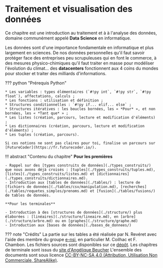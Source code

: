 # Traitement et visualisation des données

Ce chapitre est une introduction au traitement et à à l'analyse des données, domaine communément appelé **Data Science** en informatique.

Les données sont d'une importance fondamentale en informatique et plus largement en sciences. De nos données personnelles qu'il faut savoir protéger face des entreprises peu scrupuleuses qui en font le commerce, à des mesures physico-chimiques qu'il faut traiter en masse pour modéliser l'évolution du climat... des **datacenters** fonctionnent aux 4 coins du mondes pour stocker et traiter des milliards d'informations.

??? python "Prérequis Python" 

    * Les variables : types élémentaires (`#!py int`, `#!py str`, `#!py float`), affectations, calculs ;
    * Les fonctions : utilisation et définition ;
    * Structures conditionnelles : `#!py if... elif... else` ;
    * Structures itératives : les boucles bornées, les « *Pour* », et non bornées, les « *Tant que* » ;
    * Les listes (création, parcours, lecture et modification d'éléments) ;
    * Les dictionnaires (création, parcours, lecture et modification d'éléments) ;
    * Les tuples (création, parcours).

    Si ces notions ne sont pas claires pour toi, finalise un parcours sur [FutureCoder](https://fr.futurecoder.io/).

!!! abstract "Contenu du chapitre"
    **Pour les premières**

    - Rappel sur des [types construits de données](./types_construits/) que nous avons déjà croisés : [tuples](./types_construits/tuples.md), [listes](./types_construits/listes.md) et [dictionnaires](./types_construits/dictionnaires.md).
    - Introduction aux [tables de données](./tables/) : lecture de [fichiers de données](./tables/csv/manipulation.md), [recherches](./tables/requetes_simples/prenoms.md) et [fusion](./tables/fusions/) de tables de données. 

    **Pour les terminales**

    - Introduction à des [structures de données](./structure/) plus élaborées : [linéaires](./structure/lineaire.md), en [arbre](./structure/arbre.md) ou en [graphes](./structure/graphe.md)
    - Introduction aux [bases de données](./bases_de_donnees/)

??? note "Crédits"
    La partie sur les tables a été réalisée par N. Revéret avec l'aide des membre du groupe [e-nsi](https://e-nsi.forge.aeif.fr/), en particulier M. Coilhac et F. Chambon. Les fichiers sources sont disponibles sur ce [dépôt](https://forge.aeif.fr/nreveret/donnees_en_table). 
    Les chapitres de terminale sont issus du [site d'Angélique Beucher](https://infosite27.forge.aeif.fr/informatique-au-lycee-prevert/)
    L'ensemble des documents sont sous licence [CC-BY-NC-SA 4.0 (Attribution, Utilisation Non Commerciale, ShareAlike)](https://creativecommons.org/licenses/by-nc-sa/4.0/).


